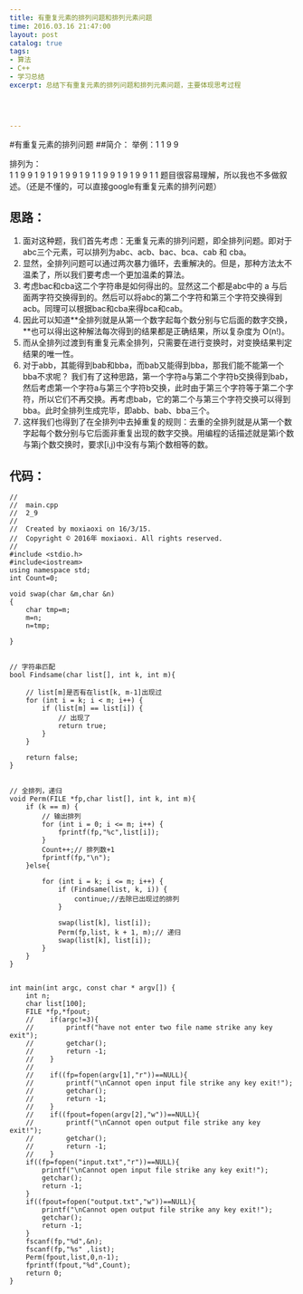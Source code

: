 ```yaml
---
title: 有重复元素的排列问题和排列元素问题
time: 2016.03.16 21:47:00
layout: post
catalog: true
tags:
- 算法
- C++
- 学习总结
excerpt: 总结下有重复元素的排列问题和排列元素问题，主要体现思考过程
    



---
```


#有重复元素的排列问题
##简介：
举例：1 1 9 9 

排列为：
​	
	1 1 9 9
	1 9 1 9
	1 9 9 1
	9 1 1 9
	9 1 9 1
	9 9 1 1
题目很容易理解，所以我也不多做叙述。（还是不懂的，可以直接google有重复元素的排列问题）

## 思路：
1. 面对这种题，我们首先考虑：无重复元素的排列问题，即全排列问题。即对于abc三个元素，可以排列为abc、acb、bac、bca、cab 和 cba。
2. 显然，全排列问题可以通过两次暴力循环，去重解决的。但是，那种方法太不温柔了，所以我们要考虑一个更加温柔的算法。
3. 考虑bac和cba这二个字符串是如何得出的。显然这二个都是abc中的 a 与后面两字符交换得到的。然后可以将abc的第二个字符和第三个字符交换得到acb。同理可以根据bac和cba来得bca和cab。
4. 因此可以知道**全排列就是从第一个数字起每个数分别与它后面的数字交换，**也可以得出这种解法每次得到的结果都是正确结果，所以复杂度为 O(n!)。
5. 而从全排列过渡到有重复元素全排列，只需要在进行变换时，对变换结果判定结果的唯一性。
6. 对于abb，其能得到bab和bba，而bab又能得到bba，那我们能不能第一个bba不求呢？ 我们有了这种思路，第一个字符a与第二个字符b交换得到bab，然后考虑第一个字符a与第三个字符b交换，此时由于第三个字符等于第二个字符，所以它们不再交换。再考虑bab，它的第二个与第三个字符交换可以得到bba。此时全排列生成完毕，即abb、bab、bba三个。
7. 这样我们也得到了在全排列中去掉重复的规则：去重的全排列就是从第一个数字起每个数分别与它后面非重复出现的数字交换。用编程的话描述就是第i个数与第j个数交换时，要求[i,j)中没有与第j个数相等的数。

## 代码：
```
//
//  main.cpp
//  2_9
//
//  Created by moxiaoxi on 16/3/15.
//  Copyright © 2016年 moxiaoxi. All rights reserved.
//
#include <stdio.h>
#include<iostream>
using namespace std;
int Count=0;

void swap(char &m,char &n)
{
    char tmp=m;
    m=n;
    n=tmp;
    
}


// 字符串匹配
bool Findsame(char list[], int k, int m){
    
    // list[m]是否有在list[k, m-1]出现过
    for (int i = k; i < m; i++) {
        if (list[m] == list[i]) {
            // 出现了
            return true;
        }
    }
    
    return false;
}


// 全排列，递归
void Perm(FILE *fp,char list[], int k, int m){
    if (k == m) {
        // 输出排列
        for (int i = 0; i <= m; i++) {
            fprintf(fp,"%c",list[i]);
        }
        Count++;// 排列数+1
        fprintf(fp,"\n");
    }else{
        
        for (int i = k; i <= m; i++) {
            if (Findsame(list, k, i)) {
                continue;//去除已出现过的排列
            }
            
            swap(list[k], list[i]);
            Perm(fp,list, k + 1, m);// 递归
            swap(list[k], list[i]);
        }
    }
}


int main(int argc, const char * argv[]) {
    int n;
    char list[100];
    FILE *fp,*fpout;
    //    if(argc!=3){
    //        printf("have not enter two file name strike any key exit");
    //        getchar();
    //        return -1;
    //    }
    //
    //    if((fp=fopen(argv[1],"r"))==NULL){
    //        printf("\nCannot open input file strike any key exit!");
    //        getchar();
    //        return -1;
    //    }
    //    if((fpout=fopen(argv[2],"w"))==NULL){
    //        printf("\nCannot open output file strike any key exit!");
    //        getchar();
    //        return -1;
    //    }
    if((fp=fopen("input.txt","r"))==NULL){
        printf("\nCannot open input file strike any key exit!");
        getchar();
        return -1;
    }
    if((fpout=fopen("output.txt","w"))==NULL){
        printf("\nCannot open output file strike any key exit!");
        getchar();
        return -1;
    }
    fscanf(fp,"%d",&n);
    fscanf(fp,"%s" ,list);
    Perm(fpout,list,0,n-1);
    fprintf(fpout,"%d",Count);
    return 0;
}

```